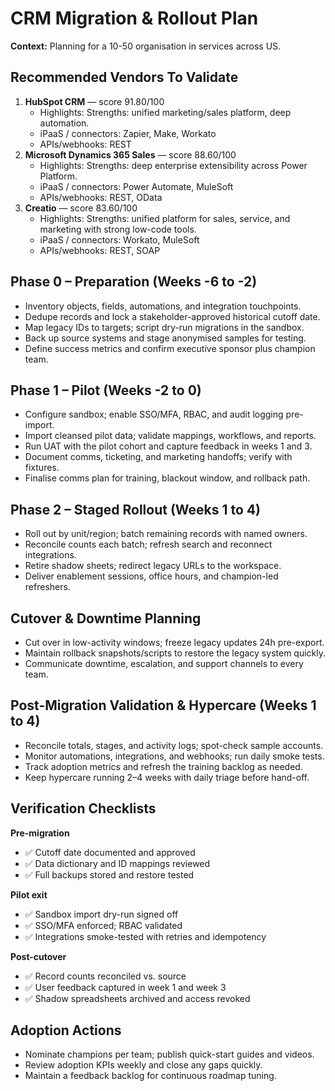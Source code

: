 # CRM Migration & Rollout Plan

**Context:** Planning for a 10-50 organisation in services across US.

## Recommended Vendors To Validate

1. **HubSpot CRM** — score 91.80/100
   - Highlights: Strengths: unified marketing/sales platform, deep automation.
   - iPaaS / connectors: Zapier, Make, Workato
   - APIs/webhooks: REST
2. **Microsoft Dynamics 365 Sales** — score 88.60/100
   - Highlights: Strengths: deep enterprise extensibility across Power Platform.
   - iPaaS / connectors: Power Automate, MuleSoft
   - APIs/webhooks: REST, OData
3. **Creatio** — score 83.60/100
   - Highlights: Strengths: unified platform for sales, service, and marketing with strong low-code tools.
   - iPaaS / connectors: Workato, MuleSoft
   - APIs/webhooks: REST, SOAP

## Phase 0 – Preparation (Weeks -6 to -2)
- Inventory objects, fields, automations, and integration touchpoints.
- Dedupe records and lock a stakeholder-approved historical cutoff date.
- Map legacy IDs to targets; script dry-run migrations in the sandbox.
- Back up source systems and stage anonymised samples for testing.
- Define success metrics and confirm executive sponsor plus champion team.

## Phase 1 – Pilot (Weeks -2 to 0)
- Configure sandbox; enable SSO/MFA, RBAC, and audit logging pre-import.
- Import cleansed pilot data; validate mappings, workflows, and reports.
- Run UAT with the pilot cohort and capture feedback in weeks 1 and 3.
- Document comms, ticketing, and marketing handoffs; verify with fixtures.
- Finalise comms plan for training, blackout window, and rollback path.

## Phase 2 – Staged Rollout (Weeks 1 to 4)
- Roll out by unit/region; batch remaining records with named owners.
- Reconcile counts each batch; refresh search and reconnect integrations.
- Retire shadow sheets; redirect legacy URLs to the workspace.
- Deliver enablement sessions, office hours, and champion-led refreshers.

## Cutover & Downtime Planning
- Cut over in low-activity windows; freeze legacy updates 24h pre-export.
- Maintain rollback snapshots/scripts to restore the legacy system quickly.
- Communicate downtime, escalation, and support channels to every team.

## Post-Migration Validation & Hypercare (Weeks 1 to 4)
- Reconcile totals, stages, and activity logs; spot-check sample accounts.
- Monitor automations, integrations, and webhooks; run daily smoke tests.
- Track adoption metrics and refresh the training backlog as needed.
- Keep hypercare running 2–4 weeks with daily triage before hand-off.

## Verification Checklists

**Pre-migration**
- ✅ Cutoff date documented and approved
- ✅ Data dictionary and ID mappings reviewed
- ✅ Full backups stored and restore tested

**Pilot exit**
- ✅ Sandbox import dry-run signed off
- ✅ SSO/MFA enforced; RBAC validated
- ✅ Integrations smoke-tested with retries and idempotency

**Post-cutover**
- ✅ Record counts reconciled vs. source
- ✅ User feedback captured in week 1 and week 3
- ✅ Shadow spreadsheets archived and access revoked

## Adoption Actions
- Nominate champions per team; publish quick-start guides and videos.
- Review adoption KPIs weekly and close any gaps quickly.
- Maintain a feedback backlog for continuous roadmap tuning.
